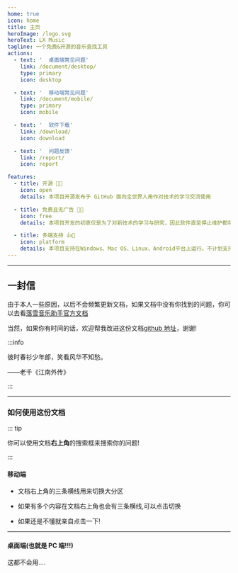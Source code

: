 ```yaml
---
home: true
icon: home
title: 主页
heroImage: /logo.svg
heroText: LX Music
tagline: 一个免费&开源的音乐查找工具
actions:
  - text: '  桌面端常见问题'
    link: /document/desktop/
    type: primary
    icon: desktop

  - text: '  移动端常见问题'
    link: /document/mobile/
    type: primary
    icon: mobile

  - text: '  软件下载'
    link: /download/
    icon: download

  - text: '  问题反馈'
    link: /report/
    icon: report

features:
  - title: 开源 🌹💕
    icon: open
    details: 本项目开源发布于 GitHub 面向全世界人用作对技术的学习交流使用

  - title: 免费且无广告 🤔😉
    icon: free
    details: 本项目开发的初衷仅是为了对新技术的学习与研究，因此软件直至停止维护都将会一直保持纯净

  - title: 多端支持 👍👀
    icon: platform
    details: 本项目支持在Windows、Mac OS、Linux、Android平台上运行。不计划支持IOS
---
```


---

## 一封信

由于本人一些原因，以后不会频繁更新文档，如果文档中没有你找到的问题，你可以去看[落雪音乐助手官方文档](https://lxmusic.toside.cn)

当然，如果你有时间的话，欢迎帮我改进这份文档[github 地址](https://github.com/Folltoshe/lx-music-docs)，谢谢!

:::info

<!-- 使我视而不见的光亮，对于我们就是黑暗。当我们清醒时，曙光才会破晓来日方长，太阳只是颗启明星。
-- 梭罗《瓦尔登湖》 -->

彼时春衫少年郎，笑看风华不知愁。

——老千《江南外传》

:::

---

### 如何使用这份文档

::: tip

你可以使用文档**右上角**的搜索框来搜索你的问题!

:::

#### 移动端

- 文档右上角的三条横线用来切换大分区

- 如果有多个内容在文档右上角也会有三条横线,可以点击切换

- 如果还是不懂就亲自点击一下!

---

#### 桌面端(也就是 PC 端!!!)

这都不会用....
